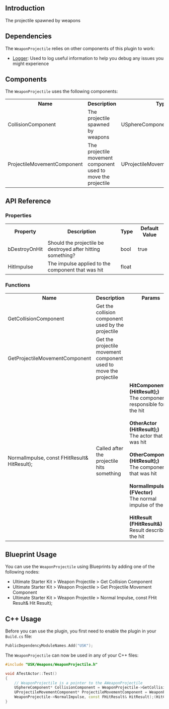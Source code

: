 ## Introduction
The projectile spawned by weapons

## Dependencies
The <code>WeaponProjectile</code> relies on other components of this plugin to work:
<ul>
	<li><a href="../logger">Logger</a>: Used to log useful information to help you debug any issues you might experience</li>
</ul>

## Components
The <code>WeaponProjectile</code> uses the following components:
<table>
	<tr>
		<th>Name</th>
		<th>Description</th>
		<th>Type</th>
	</tr>
	<tr>
		<td>CollisionComponent</td>
		<td>The projectile spawned by weapons</td>
		<td>USphereComponent*</td>
	</tr>
	<tr>
		<td>ProjectileMovementComponent</td>
		<td>The projectile movement component used to move the projectile</td>
		<td>UProjectileMovementComponent*</td>
	</tr>
</table>

## API Reference
### Properties
<table>
	<tr>
		<th>Property</th>
		<th>Description</th>
		<th>Type</th>
		<th>Default Value</th>
	</tr>
	<tr>
		<td>bDestroyOnHit</td>
		<td>Should the projectile be destroyed after hitting something?</td>
		<td>bool</td>
		<td>true</td>
	</tr>
	<tr>
		<td>HitImpulse</td>
		<td>The impulse applied to the component that was hit</td>
		<td>float</td>
		<td></td>
	</tr>
</table>

### Functions
<table>
	<tr>
		<th>Name</th>
		<th>Description</th>
		<th>Params</th>
		<th>Return</th>
	</tr>
	<tr>
		<td>GetCollisionComponent</td>
		<td>Get the collision component used by the projectile</td>
		<td></td>
		<td><strong>USphereComponent*</strong><br/>The collision component used by the projectile</td>
	</tr>
	<tr>
		<td>GetProjectileMovementComponent</td>
		<td>Get the projectile movement component used to move the projectile</td>
		<td></td>
		<td><strong>UProjectileMovementComponent*</strong><br/>The projectile movement component used to move the projectile</td>
	</tr>
	<tr>
		<td>NormalImpulse, const FHitResult& HitResult);</td>
		<td>Called after the projectile hits something</td>
		<td><strong>HitComponent (HitResult);)</strong><br/>The component responsible for the hit<br/><br/><strong>OtherActor (HitResult);)</strong><br/>The actor that was hit<br/><br/><strong>OtherComponent (HitResult);)</strong><br/>The component that was hit<br/><br/><strong>NormalImpulse (FVector)</strong><br/>The normal impulse of the hit<br/><br/><strong>HitResult (FHitResult&)</strong><br/>Result describing the hit</td>
		<td></td>
	</tr>
</table>

## Blueprint Usage
You can use the <code>WeaponProjectile</code> using Blueprints by adding one of the following nodes:
<ul>
	<li>Ultimate Starter Kit > Weapon Projectile > Get Collision Component</li>
	<li>Ultimate Starter Kit > Weapon Projectile > Get Projectile Movement Component</li>
	<li>Ultimate Starter Kit > Weapon Projectile > Normal Impulse, const FHit Result& Hit Result);</li>
</ul>

## C++ Usage
Before you can use the plugin, you first need to enable the plugin in your <code>Build.cs</code> file:
```c++
PublicDependencyModuleNames.Add("USK");
```

The <code>WeaponProjectile</code> can now be used in any of your C++ files:
```c++
#include "USK/Weapons/WeaponProjectile.h"

void ATestActor::Test()
{
	// WeaponProjectile is a pointer to the AWeaponProjectile
	USphereComponent* CollisionComponent = WeaponProjectile->GetCollisionComponent();
	UProjectileMovementComponent* ProjectileMovementComponent = WeaponProjectile->GetProjectileMovementComponent();
	WeaponProjectile->NormalImpulse, const FHitResult& HitResult);(HitComponent, OtherActor, OtherComponent, NormalImpulse, HitResult);
}
```
